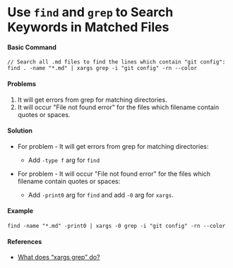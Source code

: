 # Use `find` and `grep` to Search Keywords in Matched Files

#### Basic Command

    // Search all .md files to find the lines which contain "git config":
    find . -name "*.md" | xargs grep -i "git config" -rn --color

#### Problems
1. It will get errors from grep for matching directories.
2. It will occur "File not found error" for the files which filename contain quotes or spaces.

#### Solution
* For problem - It will get errors from grep for matching directories:
  * Add `-type f` arg for `find`

* For problem - It will occur "File not found error" for the files which filename contain quotes or spaces:
  * Add `-print0` arg for `find` and add `-0` arg for `xargs`.

#### Example

    find -name "*.md" -print0 | xargs -0 grep -i "git config" -rn --color

#### References
* [What does “xargs grep” do?](https://askubuntu.com/questions/833128/what-does-xargs-grep-do)

    
